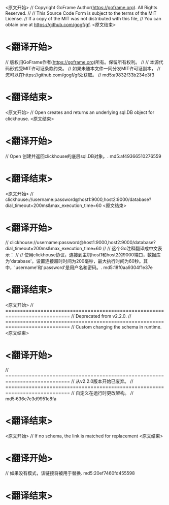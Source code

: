 
<原文开始>
// Copyright GoFrame Author(https://goframe.org). All Rights Reserved.
//
// This Source Code Form is subject to the terms of the MIT License.
// If a copy of the MIT was not distributed with this file,
// You can obtain one at https://github.com/gogf/gf.
<原文结束>

# <翻译开始>
// 版权归GoFrame作者(https://goframe.org)所有。保留所有权利。
//
// 本源代码形式受MIT许可证条款约束。
// 如果未随本文件一同分发MIT许可证副本，
// 您可以在https://github.com/gogf/gf处获取。
// md5:a9832f33b234e3f3
# <翻译结束>


<原文开始>
// Open creates and returns an underlying sql.DB object for clickhouse.
<原文结束>

# <翻译开始>
// Open 创建并返回clickhouse的底层sql.DB对象。. md5:af49366510276559
# <翻译结束>


<原文开始>
// clickhouse://username:password@host1:9000,host2:9000/database?dial_timeout=200ms&max_execution_time=60
<原文结束>

# <翻译开始>
// clickhouse://username:password@host1:9000,host2:9000/database?dial_timeout=200ms&max_execution_time=60
// 
// 这个Go注释翻译成中文表示：
// 
// 使用clickhouse协议，连接到主机host1和host2的9000端口，数据库为'database'。设置连接超时时间为200毫秒，最大执行时间为60秒。其中，'username'和'password'是用户名和密码。. md5:18f0aa9304f1e37e
# <翻译结束>


<原文开始>
		// ============================================================================
		// Deprecated from v2.2.0.
		// ============================================================================
		// Custom changing the schema in runtime.
<原文结束>

# <翻译开始>
// ============================================================================
// 从v2.2.0版本开始已废弃。
// ============================================================================
// 自定义在运行时更改架构。
// md5:636e7e3d9951c8fa
# <翻译结束>


<原文开始>
// If no schema, the link is matched for replacement
<原文结束>

# <翻译开始>
// 如果没有模式，该链接将被用于替换. md5:20ef7460fd455598
# <翻译结束>

